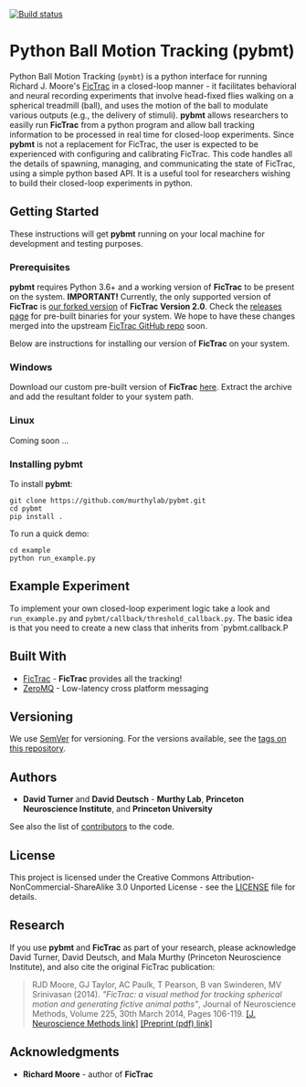 [![Build status](https://ci.appveyor.com/api/projects/status/abxwkv2tfxcnoepc?svg=true)](https://ci.appveyor.com/project/davidt0x/pybmt)

# Python Ball Motion Tracking (**pybmt**)

Python Ball Motion Tracking (`pymbt`) is a python interface for running Richard J. Moore's [FicTrac](https://github.com/rjdmoore/fictrac) in a closed-loop manner - it facilitates behavioral and neural recording experiments that involve head-fixed flies walking on a spherical treadmill (ball), and uses the motion of the ball to modulate various outputs (e.g., the delivery of stimuli). **pybmt** allows researchers to easilly run **FicTrac** from a python program and allow ball tracking information to be processed in real time for closed-loop experiments. Since **pybmt** is not a replacement for FicTrac, the user is expected to be experienced with configuring and calibrating FicTrac. This code handles all the details of spawning, managing, and communicating the state of FicTrac, using a simple python based API. It is a useful tool for researchers wishing to build their closed-loop experiments in python.

## Getting Started

These instructions will get **pybmt** running on your local machine for development and testing purposes. 

### Prerequisites

**pybmt** requires Python 3.6+ and a working version of **FicTrac** to be present on the system. __IMPORTANT!__ Currently, the only supported version of **FicTrac** is [our forked version](https://github.com/murthylab/fictrac/tree/control_features) of **FicTrac Version 2.0**. Check the [releases page](https://github.com/murthylab/fictrac/releases/tag/v2.0.2) for pre-built binaries for your system. We hope to have these changes merged into the upstream [FicTrac GitHub repo](https://github.com/rjdmoore/fictrac) soon. 

Below are instructions for installing our version of **FicTrac** on your system.

### Windows

Download our custom pre-built version of **FicTrac** [here](https://github.com/murthylab/fictrac/releases/download/v2.1.0-alpha/fictrac_v2.1.0_control_features_x64_windows.zip). Extract the archive and add the resultant folder to your system path. 

### Linux

Coming soon ...

### Installing **pybmt**

To install **pybmt**:

```
git clone https://github.com/murthylab/pybmt.git
cd pybmt
pip install .
```

To run a quick demo:

```
cd example
python run_example.py
```

## Example Experiment

To implement your own closed-loop experiment logic take a look and `run_example.py` and `pybmt/callback/threshold_callback.py`. The basic idea is that you need to create a new class that inherits from `pybmt.callback.P 

## Built With

* [FicTrac](https://github.com/rjdmoore/fictrac) - **FicTrac** provides all the tracking!
* [ZeroMQ](http://www.zeromq.org/) - Low-latency cross platform messaging  

## Versioning

We use [SemVer](http://semver.org/) for versioning. For the versions available, see the [tags on this repository](https://github.com/murthylab/pybmt/tags). 

## Authors

* **David Turner** and **David Deutsch** - __Murthy Lab__, __Princeton Neuroscience Institute__, and __Princeton University__ 

See also the list of [contributors](https://github.com/murthylab/pybmt/contributors) to the code.

## License

This project is licensed under the Creative Commons Attribution-NonCommercial-ShareAlike 3.0 Unported License - see the [LICENSE](LICENSE) file for details.

## Research

If you use **pybmt** and **FicTrac** as part of your research, please acknowledge David Turner, David Deutsch, and Mala Murthy (Princeton Neuroscience Institute), and also cite the original FicTrac publication:

> RJD Moore, GJ Taylor, AC Paulk, T Pearson, B van Swinderen, MV Srinivasan (2014). *"FicTrac: a visual method for tracking spherical motion and generating fictive animal paths"*, Journal of Neuroscience Methods, Volume 225, 30th March 2014, Pages 106-119. [[J. Neuroscience Methods link]](https://doi.org/10.1016/j.jneumeth.2014.01.010) [[Preprint (pdf) link]](https://www.dropbox.com/s/sw6qcmphk417bgi/2014-Moore_etal-JNM_preprint-FicTrac.pdf?dl=0)

## Acknowledgments

* **Richard Moore** - author of **FicTrac**
